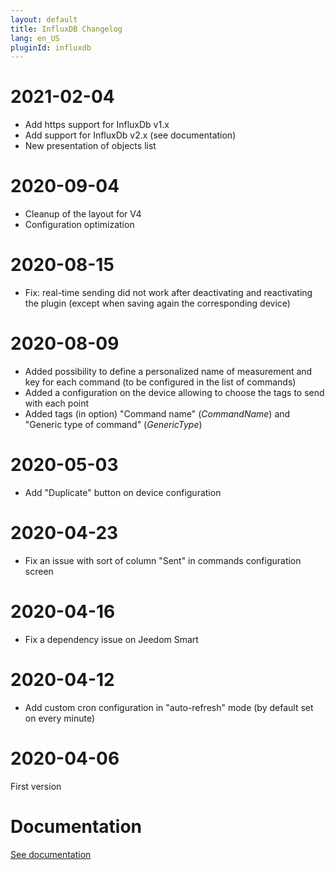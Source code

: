 ```yaml
---
layout: default
title: InfluxDB Changelog
lang: en_US
pluginId: influxdb
---
```


# 2021-02-04

- Add https support for InfluxDb v1.x
- Add support for InfluxDb v2.x (see documentation)
- New presentation of objects list 

# 2020-09-04

- Cleanup of the layout for V4
- Configuration optimization

# 2020-08-15

- Fix: real-time sending did not work after deactivating and reactivating the plugin (except when saving again the corresponding device)

# 2020-08-09

- Added possibility to define a personalized name of measurement and key for each command (to be configured in the list of commands)
- Added a configuration on the device allowing to choose the tags to send with each point
- Added tags (in option) "Command name" (*CommandName*) and "Generic type of command" (*GenericType*)

# 2020-05-03

- Add "Duplicate" button on device configuration

# 2020-04-23

- Fix an issue with sort of column "Sent" in commands configuration screen

# 2020-04-16

- Fix a dependency issue on Jeedom Smart

# 2020-04-12

- Add custom cron configuration in "auto-refresh" mode (by default set on every minute)

# 2020-04-06

First version

# Documentation

[See documentation]({{site.baseurl}}/{{page.pluginId}}/{{page.lang}})
